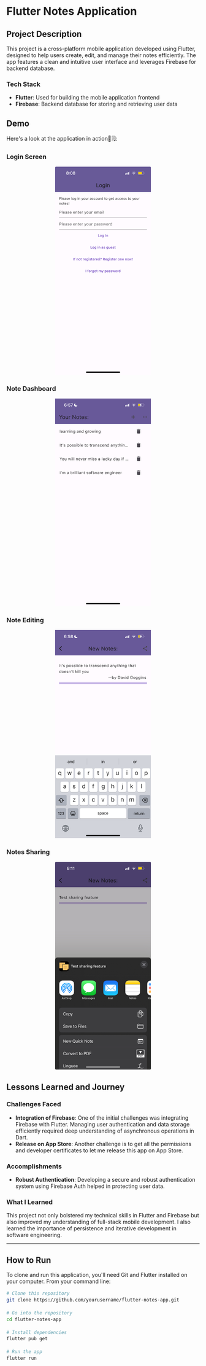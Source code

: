 # Flutter Notes Application

## Project Description

This project is a cross-platform mobile application developed using Flutter, designed to help users create, edit, and manage their notes efficiently. The app features a clean and intuitive user interface and leverages Firebase for backend database.

### Tech Stack
- **Flutter**: Used for building the mobile application frontend
- **Firebase**: Backend database for storing and retrieving user data

## Demo

Here's a look at the application in action📱🗒️:

### Login Screen
<p align="center">
  <img src="/assets/image1.png" alt="Login Screen" width="250">
</p>

### Note Dashboard
<p align="center">
  <img src="/assets/image2.png" alt="Note Dashboard" width="250">
</p>

### Note Editing
<p align="center">
  <img src="/assets/image3.png" alt="Note Editing" width="250">
</p>

### Notes Sharing
<p align="center">
  <img src="/assets/image4.png" alt="Notes Sharing" width="250">
</p>

## Lessons Learned and Journey

### Challenges Faced
- **Integration of Firebase**: One of the initial challenges was integrating Firebase with Flutter. Managing user authentication and data storage efficiently required deep understanding of asynchronous operations in Dart.
- **Release on App Store**: Another challenge is to get all the permissions and developer certificates to let me release this app on App Store.

### Accomplishments
- **Robust Authentication**: Developing a secure and robust authentication system using Firebase Auth helped in protecting user data.

### What I Learned
This project not only bolstered my technical skills in Flutter and Firebase but also improved my understanding of full-stack mobile development. I also learned the importance of persistence and iterative development in software engineering.

---

## How to Run

To clone and run this application, you'll need Git and Flutter installed on your computer. From your command line:

```bash
# Clone this repository
git clone https://github.com/yourusername/flutter-notes-app.git

# Go into the repository
cd flutter-notes-app

# Install dependencies
flutter pub get

# Run the app
flutter run
